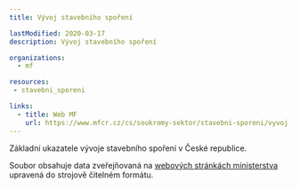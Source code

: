 ```yaml
---
title: Vývoj stavebního spoření

lastModified: 2020-03-17
description: Vývoj stavebního spoření

organizations:
  - mf

resources:
 - stavebni_sporeni

links:
  - title: Web MF
    url: https://www.mfcr.cz/cs/soukromy-sektor/stavebni-sporeni/vyvoj-stavebniho-sporeni
---
```


Základní ukazatele vývoje stavebního spoření v České republice.


Soubor obsahuje data zveřejňovaná na [webových stránkách ministerstva](https://www.mfcr.cz/cs/soukromy-sektor/stavebni-sporeni/vyvoj-stavebniho-sporeni) upravená do strojově čitelném formátu.
